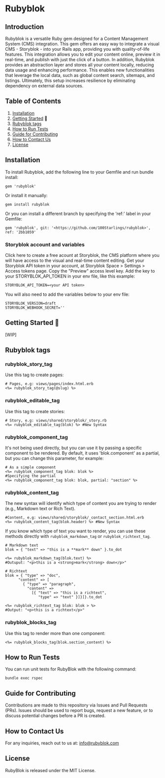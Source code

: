# Rubyblok
## Introduction
Rubyblok is a versatile Ruby gem designed for a Content Management System (CMS) integration.
This gem offers an easy way to integrate a visual CMS - Storyblok - into your Rails app, providing you with quality-of-life features.
This integration allows you to edit your content online, preview it in real-time, and publish with just the click of a button.
In addition, Rubyblok provides an abstraction layer and stores all your content locally, reducing data usage and enhancing performance. This enables new functionalities that leverage the local data, such as global content search, sitemaps, and listings. Ultimately, this setup increases resilience by eliminating dependency on external data sources.

## Table of Contents
1. [Installation](#installation)
2. [Getting Started](#getting-started) 🚧
3. [Rubyblok tags](#rubyblok-tags)
4. [How to Run Tests](#how-to-run-tests)
5. [Guide for Contributing](#guide-for-contributing)
6. [How to Contact Us](#how-to-contact-us)
7. [License](#license)

## Installation
To install Rubyblok, add the following line to your Gemfile and run bundle install:
```
gem 'rubyblok'
```

Or install it manually:
```
gem install rubyblok
```

Or you can install a different branch by specifying the 'ref:' label in your Gemfile:
```
gem 'rubyblok', git: '<https://github.com/100Starlings/rubyblok>', ref: '2bb1059'
```

### Storyblok account and variables
Click here to create a free acount at Storyblok, the CMS platform where you will have access to the visual and real-time content editing.
Get your Storyblok API token in your account, at Storyblok Space > Settings > Access tokens page. Copy the "Preview" access level key.
Add the key to your STORYBLOK_API_TOKEN in your env file, like this example:
```
STORYBLOK_API_TOKEN=<your API token>
```
You will also need to add the variables below to your env file:
```
STORYBLOK_VERSION=draft
STORYBLOK_WEBHOOK_SECRET=''
```

## Getting Started 🚧
[WIP]

## Rubyblok tags 
### rubyblok_story_tag
Use this tag to create pages:
```
# Pages, e.g: views/pages/index.html.erb
<%= rubyblok_story_tag(@slug) %>
```

### rubyblok_editable_tag
Use this tag to create stories:
```
# Story, e.g: views/shared/storyblok/_story.rb
<%= rubyblok_editable_tag(blok) %> #New Syntax
```

### rubyblok_component_tag
It's not being used directly, but you can use it by passing a specific component to be rendered. By default, it uses 'blok.component' as a partial, but you can change this parameter, for example:
```
# As a simple component
<%= rubyblok_component_tag blok: blok %>
#Specifying the partial
<%= rubyblok_component_tag blok: blok, partial: "section" %>
```

### rubyblok_content_tag
The new syntax will identify which type of content you are trying to render (e.g., Markdown text or Rich Text).
```
#Content, e.g: views/shared/storyblok/_contact_section.html.erb
<%= rubyblok_content_tag(blok.header) %> #New Syntax
```

If you know which type of text you want to render, you can use these methods directly with `rubyblok_markdown_tag` or `rubyblok_richtext_tag`.
```
# Markdown text
blok = { "text" => "this is a **mark** down" }.to_dot

<%= rubyblok_markdown_tag(blok.text) %>
#Outuput: "<p>this is a <strong>mark</strong> down</p>"

# Richtext
blok = { "type" => "doc",
      "content" => [
        { "type" => "paragraph",
          "content" =>
            [{ "text" => "this is a richtext",
               "type" => "text" }]}]}.to_dot

<%= rubyblok_richtext_tag blok: blok > %> 
#Output: "<p>this is a richtext</p>"
```

### rubyblok_blocks_tag
Use this tag to render more than one component:
```
<%= rubyblok_blocks_tag(blok.section_content) %>
```

## How to Run Tests
You can run unit tests for RubyBlok with the following command:
```
bundle exec rspec
```

## Guide for Contributing
Contributions are made to this repository via Issues and Pull Requests (PRs).
Issues should be used to report bugs, request a new feature, or to discuss potential changes before a PR is created.

## How to Contact Us
For any inquiries, reach out to us at: info@rubyblok.com

## License
RubyBlok is released under the MIT License.
